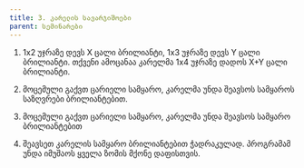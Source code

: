 ```yaml
---
title: 3. კარელის სავარჯიშოები
parent: სემინარები
---
```


1. 1x2 უჯრაზე დევს X ცალი ბრილიანტი, 1x3 უჯრაზე დევს Y ცალი ბრილიანტი. თქვენი ამოცანაა კარელმა 1x4 უჯრაზე დადოს X+Y ცალი ბრილიანტი.

2. მოცემული გაქვთ ცარიელი სამყარო, კარელმა უნდა შეავსოს სამყაროს საზღვრები ბრილიანტებით.

3. მოცემული გაქვთ ცარიელი სამყარო, კარელმა უნდა შეავსოს სამყარო ბრილიანტებით

4. შეავსეთ კარელის სამყარო ბრილიანტებით ჭადრაკულად. პროგრამამ უნდა იმუშაოს ყველა ზომის მქონე დაფისთვის.

 
